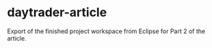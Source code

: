 # daytrader-article
Export of the finished project workspace from Eclipse for Part 2 of the article.
